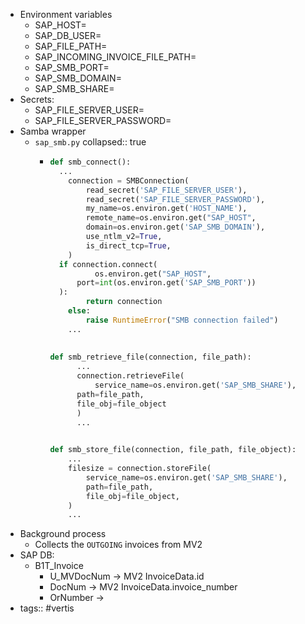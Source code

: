 - Environment variables
	- SAP_HOST=
	- SAP_DB_USER=
	- SAP_FILE_PATH=
	- SAP_INCOMING_INVOICE_FILE_PATH=
	- SAP_SMB_PORT=
	- SAP_SMB_DOMAIN=
	- SAP_SMB_SHARE=
- Secrets:
	- SAP_FILE_SERVER_USER=
	- SAP_FILE_SERVER_PASSWORD=
- Samba wrapper
	- `sap_smb.py`
	  collapsed:: true
		- ```python
		  def smb_connect():
		  	...
		      connection = SMBConnection(
		          read_secret('SAP_FILE_SERVER_USER'),
		          read_secret('SAP_FILE_SERVER_PASSWORD'),
		          my_name=os.environ.get('HOST_NAME'),
		          remote_name=os.environ.get("SAP_HOST",
		          domain=os.environ.get('SAP_SMB_DOMAIN'),
		          use_ntlm_v2=True,
		          is_direct_tcp=True,
		      )
		  	if connection.connect(
		        	os.environ.get("SAP_HOST", 
		  		port=int(os.environ.get('SAP_SMB_PORT'))
		  	):
		          return connection
		      else:
		          raise RuntimeError("SMB connection failed")
		      ...
		      
		      
		  def smb_retrieve_file(connection, file_path):
		    	...
		    	connection.retrieveFile(
		    		service_name=os.environ.get('SAP_SMB_SHARE'),
		      	path=file_path,
		      	file_obj=file_object
		    	)
		    	...
		  
		      
		  def smb_store_file(connection, file_path, file_object):
		      ...
		      filesize = connection.storeFile(
		          service_name=os.environ.get('SAP_SMB_SHARE'),
		          path=file_path,
		          file_obj=file_object,
		      )
		      ...
		  ```
- Background process
	- Collects the `OUTGOING` invoices from MV2
- SAP DB:
	- B1T_Invoice
		- U_MVDocNum -> MV2 InvoiceData.id
		- DocNum -> MV2 InvoiceData.invoice_number
		- OrNumber ->
- tags:: #vertis